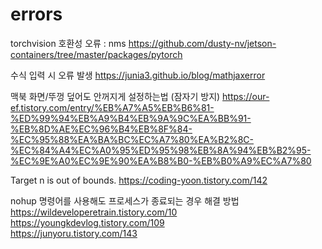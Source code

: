 # errors

torchvision 호환성 오류 : nms
https://github.com/dusty-nv/jetson-containers/tree/master/packages/pytorch

수식 입력 시 오류 발생
https://junia3.github.io/blog/mathjaxerror

맥북 화면/뚜껑 덮어도 안꺼지게 설정하는법 (잠자기 방지)
https://our-ef.tistory.com/entry/%EB%A7%A5%EB%B6%81-%ED%99%94%EB%A9%B4%EB%9A%9C%EA%BB%91-%EB%8D%AE%EC%96%B4%EB%8F%84-%EC%95%88%EA%BA%BC%EC%A7%80%EA%B2%8C-%EC%84%A4%EC%A0%95%ED%95%98%EB%8A%94%EB%B2%95-%EC%9E%A0%EC%9E%90%EA%B8%B0-%EB%B0%A9%EC%A7%80

Target n is out of bounds.
https://coding-yoon.tistory.com/142

nohup 명령어를 사용해도 프로세스가 종료되는 경우 해결 방법
https://wildeveloperetrain.tistory.com/10  
https://youngkdevlog.tistory.com/109  
https://junyoru.tistory.com/143
